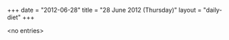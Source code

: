+++
date = "2012-06-28"
title = "28 June 2012 (Thursday)"
layout = "daily-diet"
+++


\<no entries\>
